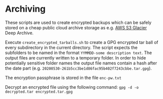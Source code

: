 # Archiving

These scripts are used to create encrypted backups which can be safely stored on a cheap public cloud archive storage as e.g. [AWS S3 Glacier](https://aws.amazon.com/glacier/) Deep Archive.

Execute `create_encrypted_tarballs.sh` to create a GPG encrypted tar ball of every subdirectory in the current directory. The script expects the subfolders to be named in the format `YYMMDD-some description text`. The output files are currently written to a temporary folder. In order to hide potentially sensitive folder names the output file names contain a hash after the date part (e.g. `20200530-261b5cc3be1d86fac95b402f7243cbbe.tar.gpg`). 

The encryption passphrase is stored in the file `enc-pw.txt`

Decrypt an encrypted file using the following command: `gpg -d -o decrypted.tar encrypted.tar.gpg`
